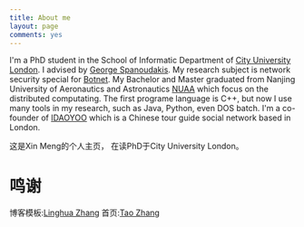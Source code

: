 ```yaml
---
title: About me
layout: page
comments: yes
---
```


I'm a PhD student in the School of Informatic Department of [City University London](http://www.city.ac.uk). I advised by [George Spanoudakis](http://www.soi.city.ac.uk/~gespan/). My research subject is network security special for [Botnet](https://en.wikipedia.org/wiki/Botnet). My Bachelor and Master graduated from Nanjing University of Aeronautics and Astronautics [NUAA](http://www.nuaa.edu.cn) which focus on the distributed computating. The first programe language is C++, but now I use many tools in my research, such as Java, Python, even DOS batch. I'm a co-founder of [IDAOYOO](http://www.idaoyoo.com) which is a Chinese tour guide social network based in London. 

这是Xin Meng的个人主页， 在读PhD于City University London。

# 鸣谢

博客模板:[Linghua Zhang](http://lhzhang.com/)
首页:[Tao Zhang](http://ztpala.com/)


